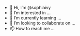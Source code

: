 - 👋 Hi, I’m @sophiaivy
- 👀 I’m interested in ...
- 🌱 I’m currently learning ...
- 💞️ I’m looking to collaborate on ...
- 📫 How to reach me ...

<!---
sophiaivy/sophiaivy is a ✨ special ✨ repository because its `README.md` (this file) appears on your GitHub profile.
You can click the Preview link to take a look at your changes.
--->
